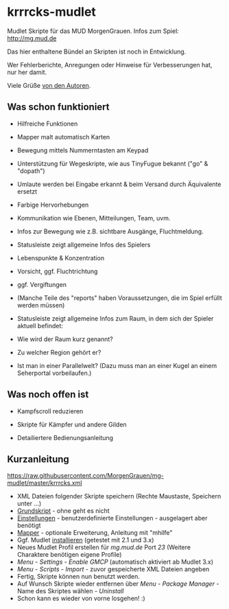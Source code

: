 krrrcks-mudlet
==============

Mudlet Skripte für das MUD MorgenGrauen. Infos zum Spiel: http://mg.mud.de

Das hier enthaltene Bündel an Skripten ist noch in Entwicklung. 

Wer Fehlerberichte, Anregungen oder Hinweise für Verbesserungen hat, nur her damit.

Viele Grüße [von den Autoren](version.md).


Was schon funktioniert
----------------------

* Hilfreiche Funktionen
 * Mapper malt automatisch Karten
 * Bewegung mittels Nummerntasten am Keypad
 * Unterstützung für Wegeskripte, wie aus TinyFugue bekannt ("go" & "dopath")
 * Umlaute werden bei Eingabe erkannt & beim Versand durch Äquivalente ersetzt

* Farbige Hervorhebungen  
 * Kommunikation wie Ebenen, Mitteilungen, Team, uvm.
 * Infos zur Bewegung wie z.B. sichtbare Ausgänge, Fluchtmeldung.
 
* Statusleiste zeigt allgemeine Infos des Spielers
 * Lebenspunkte & Konzentration
 * Vorsicht, ggf. Fluchtrichtung
 * ggf. Vergiftungen
 * (Manche Teile des "reports" haben Voraussetzungen, die im Spiel erfüllt werden müssen)

* Statusleiste zeigt allgemeine Infos zum Raum, in dem sich der Spieler aktuell befindet:
 * Wie wird der Raum kurz genannt? 
 * Zu welcher Region gehört er? 
 * Ist man in einer Parallelwelt? (Dazu muss man an einer Kugel an
   einem Seherportal vorbeilaufen.)


Was noch offen ist
------------------

* Kampfscroll reduzieren

* Skripte für Kämpfer und andere Gilden

* Detailiertere Bedienungsanleitung 



Kurzanleitung
-------------

https://raw.githubusercontent.com/MorgenGrauen/mg-mudlet/master/krrrcks.xml

* XML Dateien folgender Skripte speichern (Rechte Maustaste, Speichern unter ...)
 * [Grundskript](https://raw.githubusercontent.com/MorgenGrauen/mg-mudlet/master/krrrcks.xml) - ohne geht es nicht
 * [Einstellungen](https://raw.githubusercontent.com/MorgenGrauen/mg-mudlet/master/settings.xml) - benutzerdefinierte Einstellungen - ausgelagert aber benötigt
 * [Mapper](https://raw.githubusercontent.com/MorgenGrauen/mg-mudlet/master/mapper.xml) - optionale Erweiterung, Anleitung mit "mhilfe"
* Ggf. Mudlet [installieren](http://www.mudlet.org/download) (getestet mit 2.1 und 3.x)
* Neues Mudlet Profil erstellen für _mg.mud.de_ Port _23_ (Weitere Charaktere benötigen eigene Profile)
* _Menu_ - _Settings_ - _Enable GMCP_ (automatisch aktiviert ab Mudlet 3.x)
* _Menu_ - _Scripts_ - _Import_ - zuvor gespeicherte XML Dateien angeben
* Fertig, Skripte können nun benutzt werden.
* Auf Wunsch Skripte wieder entfernen über _Menu_ - _Package Manager_ - Name des Skriptes wählen - _Uninstall_
* Schon kann es wieder von vorne losgehen! :)
